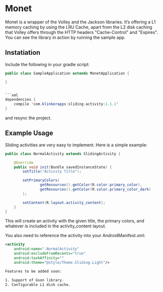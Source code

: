 # Monet
Monet is a wrapper of the Volley and the Jackson libraries. It’s 
offering a L1 memory caching by using the LRU Cache, apart from 
the L2 disk caching that Volley offers through the HTTP headers 
"Cache-Control" and "Expires". You can see the library in action 
by running the sample app.


## Instatiation

Include the following in your gradle script:

```java
public class SampleApplication extends MonetApplication {

}


```xml
dependencies {
    compile 'com.klinkerapps:sliding-activity:1.1.1'
}
```


and resync the project.

## Example Usage

Sliding activities are very easy to implement. Here is a simple example:

```java
public class NormalActivity extends SlidingActivity {

    @Override
    public void init(Bundle savedInstanceState) {
        setTitle("Activity Title");

        setPrimaryColors(
                getResources().getColor(R.color.primary_color),
                getResources().getColor(R.color.primary_color_dark)
        );

        setContent(R.layout.activity_content);
    }
}
```

This will create an activity with the given title, the primary colors, and whatever is included in the activity_content layout.

You also need to reference the activity into your AndroidManifest.xml:

```xml
<activity
    android:name=".NormalActivity"
    android:excludeFromRecents="true"
    android:taskAffinity=""
    android:theme="@style/Theme.Sliding.Light"/>

Features to be added soon:

1. Support of Gson library.
2. Configurable L1 disk cache.
